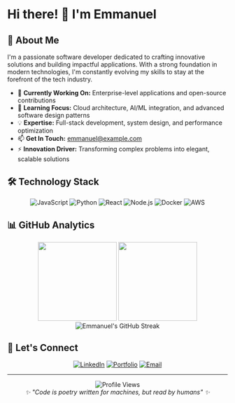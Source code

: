 # Hi there! 👋 I'm Emmanuel

## 🚀 About Me

I'm a passionate software developer dedicated to crafting innovative solutions and building impactful applications. With a strong foundation in modern technologies, I'm constantly evolving my skills to stay at the forefront of the tech industry.

- 🔭 **Currently Working On:** Enterprise-level applications and open-source contributions
- 🌱 **Learning Focus:** Cloud architecture, AI/ML integration, and advanced software design patterns
- 💡 **Expertise:** Full-stack development, system design, and performance optimization
- 📫 **Get In Touch:** [emmanuel@example.com](mailto:emmanuel@example.com)
- ⚡ **Innovation Driver:** Transforming complex problems into elegant, scalable solutions

## 🛠️ Technology Stack

<div align="center">

![JavaScript](https://img.shields.io/badge/JavaScript-F7DF1E?style=for-the-badge&logo=javascript&logoColor=black)
![Python](https://img.shields.io/badge/Python-3776AB?style=for-the-badge&logo=python&logoColor=white)
![React](https://img.shields.io/badge/React-20232A?style=for-the-badge&logo=react&logoColor=61DAFB)
![Node.js](https://img.shields.io/badge/Node.js-43853D?style=for-the-badge&logo=node.js&logoColor=white)
![Docker](https://img.shields.io/badge/Docker-2496ED?style=for-the-badge&logo=docker&logoColor=white)
![AWS](https://img.shields.io/badge/AWS-232F3E?style=for-the-badge&logo=amazon-aws&logoColor=white)

</div>

## 📊 GitHub Analytics

<div align="center">
    <img height="180em" src="https://github-readme-stats.vercel.app/api?username=Emmanuel1611&show_icons=true&theme=tokyonight&include_all_commits=true&count_private=true"/>
    <img height="180em" src="https://github-readme-stats.vercel.app/api/top-langs/?username=Emmanuel1611-1&layout=compact&langs_count=8&theme=tokyonight"/>
</div>

<div align="center">
    <img src="https://github-readme-streak-stats.herokuapp.com/?user=Emmanuel1611&theme=tokyonight" alt="Emmanuel's GitHub Streak"/>
</div>

## 🤝 Let's Connect

<div align="center">

[![LinkedIn](https://img.shields.io/badge/LinkedIn-0077B5?style=for-the-badge&logo=linkedin&logoColor=white)](https://linkedin.com/in/your-profile)
[![Portfolio](https://img.shields.io/badge/Portfolio-FF5722?style=for-the-badge&logo=todoist&logoColor=white)](https://your-portfolio.com)
[![Email](https://img.shields.io/badge/Email-D14836?style=for-the-badge&logo=gmail&logoColor=white)](mailto:muhindoemma39@gmail.com)

</div>

---

<div align="center">
    <img src="https://komarev.com/ghpvc/?username=Emmanuel1611-1&color=blueviolet&style=flat-square&label=Profile+Views" alt="Profile Views"/>
</div>

<div align="center">
    <i>✨ "Code is poetry written for machines, but read by humans" ✨</i>
</div>
